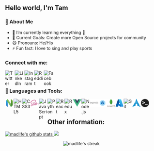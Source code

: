 ## Hello world, I'm Tam

### 🙋 About Me

- 🌱 I’m currently learning everything 🤣
- 🥅 Current Goals: Create more Open Source projects for community
- 😄 Pronouns: He/His
- ⚡ Fun fact: I love to sing and play sports

### Connect with me:

[<img align="left" alt="Twitter" width="32px" src="https://img.icons8.com/fluent/48/000000/twitter.png" />][twitter]
[<img align="left" alt="LinkedIn" width="32px" src="https://img.icons8.com/fluent/48/000000/linkedin.png" />][linkedin]
[<img align="left" alt="Instagram" width="32px" src="https://img.icons8.com/fluent/48/000000/instagram-new.png" />][instagram]
[<img align="left" alt="Reddit" width="32px" src="https://img.icons8.com/fluent/48/000000/reddit.png" />][reddit]
[<img align="left" alt="Facebook" width="32px" src="https://img.icons8.com/fluent/48/000000/facebook-new.png" />][facebook]

<br />
<br />

### 🚀 Languages and Tools:

[<img align="left" alt="Neovim" width="28px" src="https://raw.githubusercontent.com/github/explore/main/topics/neovim/neovim.png" />][github]
[<img align="left" alt="HTML5" width="28px" src="https://img.icons8.com/color/48/000000/html-5.png" />][github]
[<img align="left" alt="CSS3" width="28px" src="https://img.icons8.com/color/48/000000/css3.png" />][github]
[<img align="left" alt="Sass" width="28px" src="https://raw.githubusercontent.com/github/explore/main/topics/sass/sass.png" />][github]
[<img align="left" alt="JavaScript" width="28px" src="https://img.icons8.com/color/48/000000/javascript.png" />][github]
[<img align="left" alt="Python" width="28px" src="https://img.icons8.com/color/48/000000/python.png" />][github]
[<img align="left" alt="React" width="28px" src="https://img.icons8.com/color/48/000000/react-native.png" />][github]
[<img align="left" alt="Redux" width="28px" src="https://img.icons8.com/color/48/000000/redux.png" />][github]
[<img align="left" alt="Vue" width="28px" src="https://raw.githubusercontent.com/github/explore/main/topics/vue/vue.png" />][github]
[<img align="left" alt="Node.js" width="28px" src="https://img.icons8.com/color/48/000000/nodejs.png" />][github]
[<img align="left" alt="ExpressJS" width="28px" src="https://raw.githubusercontent.com/devicons/devicon/master/icons/express/express-original-wordmark.svg" />][github]
[<img align="left" alt="Webpack" width="28px" src="https://raw.githubusercontent.com/github/explore/main/topics/webpack/webpack.png" />][github]
[<img align="left" alt="MongoDB" width="28px" src="https://raw.githubusercontent.com/devicons/devicon/master/icons/mongodb/mongodb-original-wordmark.svg" />][github]
[<img align="left" alt="Azure" width="28px" src="https://raw.githubusercontent.com/github/explore/main/topics/azure/azure.png" />][github]
[<img align="left" alt="Git" width="28px" src="https://img.icons8.com/color/48/000000/git.png" />][github]
[<img align="left" alt="ArchLinux" width="28px" src="https://raw.githubusercontent.com/github/explore/main/topics/archlinux/archlinux.png" />][github]
[<img align="left" alt="Terminal" width="28px" src="https://raw.githubusercontent.com/github/explore/main/topics/terminal/terminal.png" />][github]

<br />
<br />

## Other information:

<a href="https://github.com/TamTH-Dev">
  <img src="https://github-readme-stats.vercel.app/api?username=TamTH-Dev&show_icons=true&count_private=true&theme=react&hide_border=true&bg_color=0D1117" alt="madlife's github stats"/>
</a>
<a href="https://github.com/TamTH-Dev">
  <img src="https://github-readme-stats.vercel.app/api/top-langs/?username=TamTH-Dev&langs_count=8&count_private=true&layout=compact&theme=react&hide_border=true&bg_color=0D1117" />
</a>

<br />

<p align="center"><img title="🔥 Get streak stats for your profile at git.io/streak-stats" alt="madlife's streak" src="https://github-readme-streak-stats.herokuapp.com/?user=TamTH-Dev&theme=black-ice&hide_border=true&stroke=0000&background=060A0CD0"/></p>


[twitter]: https://twitter.com/Madlife48902037
[linkedin]: https://www.linkedin.com/in/tam-tran-11a6ba1a1
[instagram]: https://www.instagram.com/madlife_th
[reddit]: https://www.reddit.com/user/Madlife_S
[facebook]: https://www.facebook.com/profile.php?id=100005755451639
[github]: https://github.com/TamTH-Dev 
